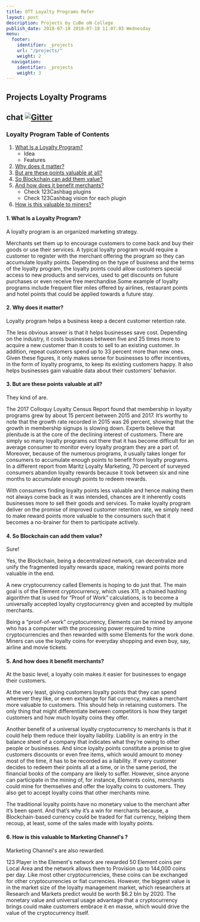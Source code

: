 ```yaml
---
title: OTT Loyalty Programs Refer 
layout: post
description: Projects by CuBe oN College
publish_date: 2018-07-18 2018-07-18 11:07:03 Wednesday
menu:
  footer:
    identifier: _projects
    url: "/projects/"
    weight: 2
  navigation:
    identifier: _projects
    weight: 3
---
```

Projects Loyalty Programs
---
## chat [![Gitter](https://badges.gitter.im/Join%20Chat.svg)](https://gitter.im/wooriapt?utm_source=share-link&utm_medium=link&utm_campaign=share-link)


### Loyalty Program Table of Contents

1. [What Is a Loyalty Program?][What Is a Loyalty Program?]  
   - Idea   
   - Features  
2. [Why does it matter?][matter]  
3. [But are these points valuable at all?][ valuable at all?]  
4. [So Blockchain can add them value?][Blockchain]  
5. [And how does it benefit merchants?][benefit merchants?]  
   - Check 123Cashbag plugins  
   - Check 123Cashbag vision for each plugin  
6. [How is this valuable to miners?][valuable to miners?]   

[What Is a Loyalty Program?]: https://github.com/wooriapt/wooriapt.github.io/blob/master/_posts/Loyalty%20Programsv.md#1-what-is-a-loyalty-program "What Is a Loyalty Program?"
[matter]: https://github.com/wooriapt/wooriapt.github.io/blob/master/_posts/Loyalty%20Programsv.md#2-why-does-it-matter "Why does it matter?"
[ valuable at all?]: https://github.com/wooriapt/wooriapt.github.io/blob/master/_posts/Loyalty%20Programsv.md#3-but-are-these-points-valuable-at-all "But are these points valuable at all?"
[Blockchain]: https://github.com/wooriapt/wooriapt.github.io/blob/master/_posts/Loyalty%20Programsv.md#4-so-blockchain-can-add-them-value "So Blockchain can add them value?"
[benefit merchants?]: https://github.com/wooriapt/wooriapt.github.io/blob/master/_posts/Loyalty%20Programsv.md#5-and-how-does-it-benefit-merchants "And how does it benefit merchants?"
[valuable to miners?]: https://github.com/wooriapt/wooriapt.github.io/blob/master/_posts/Loyalty%20Programsv.md#6-how-is-this-valuable-to-miners "How is this valuable to miners?"

#### 1. What Is a Loyalty Program?

A loyalty program is an organized marketing strategy.

Merchants set them up to encourage customers to come back and buy their goods or use their services. A typical loyalty program would require a customer to register with the merchant offering the program so they can accumulate loyalty points. Depending on the type of business and the terms of the loyalty program, the loyalty points could allow customers special access to new products and services, used to get discounts on future purchases or even receive free merchandise.Some example of loyalty programs include frequent flier miles offered by airlines, restaurant points and hotel points that could be applied towards a future stay.

#### 2. Why does it matter?
Loyalty program helps a business keep a decent customer retention rate.

The less obvious answer is that it helps businesses save cost. Depending on the industry, it costs businesses between five and 25 times more to acquire a new customer than it costs to sell to an existing customer. In addition, repeat customers spend up to 33 percent more than new ones. Given these figures, it only makes sense for businesses to offer incentives, in the form of loyalty programs, to keep its existing customers happy. It also helps businesses gain valuable data about their customers’ behavior.

#### 3. But are these points valuable at all?
They kind of are.

The 2017 Colloquy Loyalty Census Report found that membership in loyalty programs grew by about 15 percent between 2015 and 2017. It’s worthy to note that the growth rate recorded in 2015 was 26 percent, showing that the growth in membership signups is slowing down. Experts believe that plenitude is at the core of the declining interest of customers. There are simply so many loyalty programs out there that it has become difficult for an average consumer to monitor every loyalty program they are a part of. Moreover, because of the numerous programs, it usually takes longer for consumers to accumulate enough points to benefit from loyalty programs. In a different report from Maritz Loyalty Marketing, 70 percent of surveyed consumers abandon loyalty rewards because it took between six and nine months to accumulate enough points to redeem rewards.

With consumers finding loyalty points less valuable and hence making them not always come back as it was intended, chances are it inherently costs businesses more to sell their goods and services. To make loyalty program deliver on the promise of improved customer retention rate, we simply need to make reward points more valuable to the consumers such that it becomes a no-brainer for them to participate actively.

#### 4. So Blockchain can add them value?

Sure!

Yes, the Blockchain, being a decentralized network, can decentralize and unify the fragmented loyalty rewards space, making reward points more valuable in the end.

A new cryptocurrency called Elements is hoping to do just that. The main goal is of the Element cryptocurrency, which uses X11, a chained hashing algorithm that is used for “Proof of Work” calculations, is to become a universally accepted loyalty cryptocurrency given and accepted by multiple merchants.

Being a “proof-of-work” cryptocurrency, Elements can be mined by anyone who has a computer with the processing power required to mine cryptocurrencies and then rewarded with some Elements for the work done. Miners can use the loyalty coins for everyday shopping and even buy, say, airline and movie tickets.

#### 5. And how does it benefit merchants?

At the basic level, a loyalty coin makes it easier for businesses to engage their customers.

At the very least, giving customers loyalty points that they can spend wherever they like, or even exchange for fiat currency, makes a merchant more valuable to customers. This should help in retaining customers. The only thing that might differentiate between competitors is how they target customers and how much loyalty coins they offer.

Another benefit of a universal loyalty cryptocurrency to merchants is that it could help them reduce their loyalty liability. Liability is an entry in the balance sheet of a company that indicates what they’re owing to other people or businesses. And since loyalty points constitute a promise to give customers discounts or even free items, which would amount to money most of the time, it has to be recorded as a liability. If every customer decides to redeem their points all at a time, or in the same period, the financial books of the company are likely to suffer. However, since anyone can participate in the mining of, for instance, Elements coins, merchants could mine for themselves and offer the loyalty coins to customers. They also get to accept loyalty coins that other merchants mine.

The traditional loyalty points have no monetary value to the merchant after it’s been spent. And that’s why it’s a win for merchants because, a Blockchain-based currency could be traded for fiat currency, helping them recoup, at least, some of the sales made with loyalty points.

#### 6. How is this valuable to Marketing Channel's ?

Marketing Channel's are also rewarded.

123 Player in the Element's  network are rewarded 50 Element coins per Local Area and the network allows them to Provision up to 144,000 coins per day. 
Like most other cryptocurrencies, these coins can be exchanged for other cryptocurrencies or fiat currencies. However, the biggest value is in the market size of the loyalty management market, which researchers at Research and Markets predict would be worth $6.2 bln by 2020. The monetary value and universal usage advantage that a cryptocurrency brings could make customers embrace it en masse, which would drive the value of the cryptocurrency itself.

